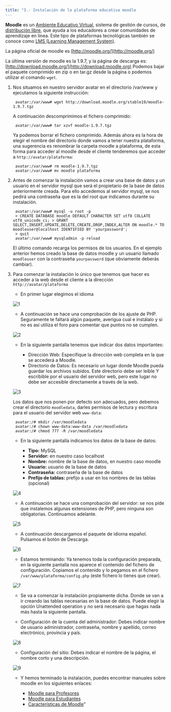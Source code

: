 ```yaml
---
title: "3.- Instalación de la plataforma educativa moodle
---
```


**Moodle** es un [Ambiente Educativo Virtual](http://es.wikipedia.org/wiki/Ambiente_Educativo_Virtual "Ambiente Educativo Virtual"), sistema de gestión de cursos, de [distribución libre](http://es.wikipedia.org/wiki/Software_libre "Software libre"), que ayuda a los educadores a crear comunidades de aprendizaje en línea. Este tipo de plataformas tecnológicas también se conoce como [LMS (Learning Management System)](http://es.wikipedia.org/wiki/LMS_%28Learning_Management_System%29 "LMS (Learning Management System)").  
  
La página oficial de moodle es [http://moodle.org/](http://moodle.org/)  
  
La última versión de moodle es la 1.9.7, y la página de descarga es: [http://download.moodle.org/](http://download.moodle.org) Podemos bajar el paquete comprimido en zip o en tar.gz desde la página o podemos utilizar el comando `wget`.  
  
1. Nos situamos en nuestro servidor avatar en el directorio /var/www y ejecutamos la siguiente instrucción:  

        avatar:/var/www# wget http://download.moodle.org/stable19/moodle-1.9.7.tgz

    A continuación descomprimimos el fichero comprimido:  

        avatar:/var/www# tar xzvf moodle-1.9.7.tgz

    Ya podemos borrar el fichero comprimido. Además ahora es la hora de elegir el nombre del directorio donde vamos a tener nuestra plataforma, una sugerencia es renombrar la carpeta moodle a plataforma, de esta forma para acceder al moodle desde el cliente tenderemos que acceder a `http://avatar/plataforma`:  

        avatar:/var/www# rm moodle-1.9.7.tgz
        avatar:/var/www# mv moodle plataforma

2. Antes de comenzar la instalación vamos a crear una base de datos y un usuario en el servidor mysql que será el propietario de la base de datos anteriormente creada. Para ello accedemos al servidor mysql, se nos pedirá una contraseña que es la del root que indicamos durante su instalación.  

        avatar:/var/www# mysql -u root -p
        > CREATE DATABASE moodle DEFAULT CHARACTER SET utf8 COLLATE utf8_unicode_ci; > GRANT SELECT,INSERT,UPDATE,DELETE,CREATE,DROP,INDEX,ALTER ON moodle.* TO moodleuser@localhost IDENTIFIED BY 'yourpassword';
        > quit
        avatar:/var/www# mysqladmin -p reload 

    El último comando recarga los permisos de los usuarios. En el ejemplo anterior hemos creado la base de datos moodle y un usuario llamado `moodleuser` con la contraseña `yourpassword` (que obviamente deberás cambiar).  
  
3. Para comenzar la instalación lo único que tenemos que hacer es acceder a la web desde el cliente a la dirección `http://avatar/plataforma`  
  
    * En primer lugar elegimos el idioma  
  
    ![1](../img/moodle1.png "1")  
  
    * A continuación se hace una comprobación de los ajuste de PHP. Seguramente te faltará algún paquete, averigua cual e instálalo y si no es así utiliza el foro para comentar que puntos no se cumplen.  
  
    ![2](../img/moodle2.png "2")  
  
    * En la siguiente pantalla tenemos que indicar dos datos importantes:  

        * Dirección Web: Especifique la dirección web completa en la que se accederá a Moodle.
        * Directorio de Datos: Es necesario un lugar donde Moodle pueda guardar los archivos subidos. Este directorio debe ser leíble Y escribible por el usuario del servidor web, pero este lugar no debe ser accesible directamente a través de la web.

    ![3](../img/moodle3.png "3")  
  
    Los datos que nos ponen por defecto son adecuados, pero debemos crear el directorio `moodledata`, darles permisos de lectura y escritura para el usuario del servidor web `www-data`:  

        avatar:/# mkdir /var/moodledata
        avatar:/# chown www-data:www-data /var/moodledata
        avatar:/# chmod 777 -R /var/moodledata

    * En la siguiente pantalla indicamos los datos de la base de datos:  

        * **Tipo:** MySQL
        * **Servidor:** en nuestro caso localhost
        * **Nombre:** nombre de la base de datos, en nuestro caso moodle
        * **Usuario:** usuario de la base de datos
        * **Contraseña:** contraseña de la base de datos
        * **Prefijo de tablas:** prefijo a usar en los nombres de las tablas (opcional)

    ![4](../img/moodle4.png "4")  
  
    * A continuación se hace una comprobación del servidor: se nos pide que instalemos algunas extensiones de PHP, pero ninguna son obligatorias. Continuamos adelante.  
  
    ![5](../img/moodle5.png "5")  
  
    * A continuación descargamos el paquete de idioma español. Pulsamos el botón de Descarga.  
  
    ![6](../img/moodle6.png "6")  
  
    * Estamos terminando: Ya tenemos toda la configuración preparada, en la siguiente pantalla nos aparece el contenido del fichero de configuración. Copiamos el contenido y lo pegamos en el fichero `/var/www/plataforma/config.php` (este fichero lo tienes que crear).  
  
    ![7](../img/moodle7.png "7")  
  
    * Se va a comenzar la instalación propiamente dicha. Donde se van a ir creando las tablas necesarias en la base de datos. Puede elegir la opción Unattended operation y no será necesario que hagas nada más hasta la siguiente pantalla.  
  
    * Configuración de la cuenta del administrador: Debes indicar nombre de usuario administrador, contraseña, nombre y apellido, correo electrónico, provincia y país.  
  
    ![8](../img/moodle8.png "8")  
  
    * Configuración del sitio: Debes indicar el nombre de la página, el nombre corto y una descripción.  
  
    ![9](../img/moodle9.png "9")  
  
    * Y hemos terminado la instalación, puedes encontrar manuales sobre moodle en los siguientes enlaces:  

        * [Moodle para Profesores](http://www.josedomingo.org/web/course/view.php?id=9)
        * [Moodle para Estudiantes](http://www.josedomingo.org/web/course/view.php?id=8)
        * [Características de Moodle](http://www.josedomingo.org/web/course/view.php?id=10)"
